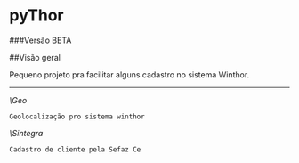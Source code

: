 # pyThor
###Versão BETA


##Visão geral


Pequeno projeto pra facilitar alguns cadastro
no sistema Winthor.

--------------------------------------------


*\Geo*
```
Geolocalização pro sistema winthor
```

*\Sintegra*
```
Cadastro de cliente pela Sefaz Ce
```

